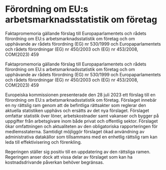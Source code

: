 # Förordning om EU:s arbetsmarknadsstatistik om företag

Faktapromemoria gällande förslag till Europaparlamentets och rådets förordning om EU:s
arbetsmarknadsstatistik om företag och om upphävande av rådets förordning
(EG) nr 530/1999 och Europaparlamentets och rådets förordningar (EG) nr
450/2003 och (EG) nr 453/2008, COM(2023) 459

Faktapromemoria gällande förslag till Europaparlamentets och rådets förordning om EU:s
arbetsmarknadsstatistik om företag och om upphävande av rådets förordning
(EG) nr 530/1999 och Europaparlamentets och rådets förordningar (EG) nr
450/2003 och (EG) nr 453/2008, COM(2023) 459

Europeiska kommissionen presenterade den 28 juli 2023 ett förslag till en förordning om EU:s arbetsmarknadsstatistik om företag. Förslaget innebär en ny rättslig ram genom att de befintliga rättsakter som reglerar den aktuella statistiken upphävs och ersätts av det nya förslaget. Förslaget omfattar statistik över löner, arbetskostnader samt vakanser och bygger på uppgifter från arbetsgivare inom både privat och offentlig sektor. Förslaget ökar omfattningen och aktualiteten av den obligatoriska rapporteringen för medlemsstaterna. Samtidigt möjliggör förslaget ökad användning av administrativa datakällor som tillsammans med en enhetlig rättslig ram kan leda till effektivisering och förenkling.

Regeringen ställer sig positiv till en uppdatering av den rättsliga ramen. Regeringen anser dock att vissa delar av förslaget som kan ha kostnadsdrivande påverkan behöver begränsas.
